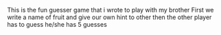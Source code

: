 This is the fun guesser game that i wrote to play with my brother
  First we write a name of fruit and give our own hint to other 
  then the other player has to guess 
  he/she has 5 guesses
  
